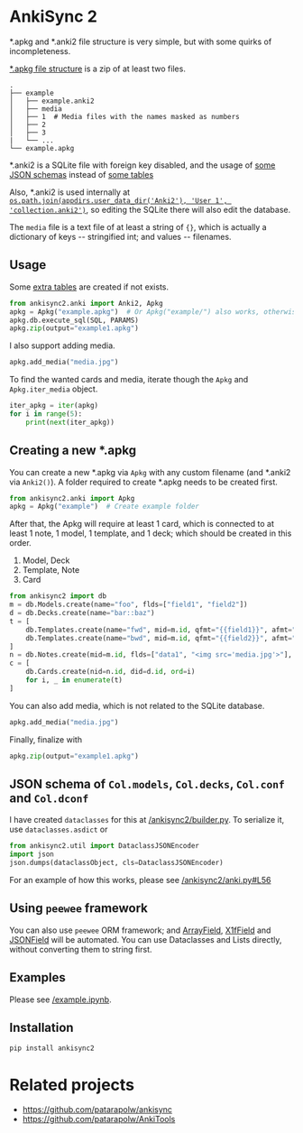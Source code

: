 # AnkiSync 2

\*.apkg and \*.anki2 file structure is very simple, but with some quirks of incompleteness.

[\*.apkg file structure](https://github.com/ankidroid/Anki-Android/wiki/Database-Structure) is a zip of at least two files.

```
.
├── example
│   ├── example.anki2
│   ├── media
│   ├── 1  # Media files with the names masked as numbers
│   ├── 2
│   ├── 3
|   └── ...
└── example.apkg
```

\*.anki2 is a SQLite file with foreign key disabled, and the usage of [some JSON schemas](/ankisync2/builder.py) instead of [some tables](/ankisync2/db.py#L46)

Also, \*.anki2 is used internally at [`os.path.join(appdirs.user_data_dir('Anki2'), 'User 1', 'collection.anki2')`](https://github.com/patarapolw/ankisync/blob/master/ankisync/dir.py#L9), so editing the SQLite there will also edit the database.

The `media` file is a text file of at least a string of `{}`, which is actually a dictionary of keys -- stringified int; and values -- filenames.

## Usage

Some [extra tables](/ankisync2/db.py#L46) are created if not exists.

```python
from ankisync2.anki import Anki2, Apkg
apkg = Apkg("example.apkg")  # Or Apkg("example/") also works, otherwise the folder named 'example' will be created.
apkg.db.execute_sql(SQL, PARAMS)
apkg.zip(output="example1.apkg")
```

I also support adding media.

```python
apkg.add_media("media.jpg")
```

To find the wanted cards and media, iterate though the `Apkg` and `Apkg.iter_media` object.

```python
iter_apkg = iter(apkg)
for i in range(5):
    print(next(iter_apkg))
```

## Creating a new *.apkg

You can create a new \*.apkg via `Apkg` with any custom filename (and \*.anki2 via `Anki2()`). A folder required to create \*.apkg needs to be created first.

```python
from ankisync2.anki import Apkg
apkg = Apkg("example")  # Create example folder
```

After that, the Apkg will require at least 1 card, which is connected to at least 1 note, 1 model, 1 template, and 1 deck; which should be created in this order.

1. Model, Deck
2. Template, Note
3. Card

```python
from ankisync2 import db
m = db.Models.create(name="foo", flds=["field1", "field2"])
d = db.Decks.create(name="bar::baz")
t = [
    db.Templates.create(name="fwd", mid=m.id, qfmt="{{field1}}", afmt="{{field2}}"),
    db.Templates.create(name="bwd", mid=m.id, qfmt="{{field2}}", afmt="{{field1}}")   
]
n = db.Notes.create(mid=m.id, flds=["data1", "<img src='media.jpg'>"], tags=["tag1", "tag2"])
c = [
    db.Cards.create(nid=n.id, did=d.id, ord=i)
    for i, _ in enumerate(t)
]
```

You can also add media, which is not related to the SQLite database.

```python
apkg.add_media("media.jpg")
```

Finally, finalize with

```python
apkg.zip(output="example1.apkg")
```

## JSON schema of `Col.models`, `Col.decks`, `Col.conf` and `Col.dconf`

I have created `dataclasses` for this at [/ankisync2/builder.py](/ankisync2/builder.py). To serialize it, use `dataclasses.asdict` or

```python
from ankisync2.util import DataclassJSONEncoder
import json
json.dumps(dataclassObject, cls=DataclassJSONEncoder)
```

For an example of how this works, please see [/ankisync2/anki.py#L56](/ankisync2/anki.py#L56)

## Using `peewee` framework

You can also use `peewee` ORM framework; and [ArrayField](/ankisync2/db.py#L21), [X1fField](/ankisync2/db.py#L31) and [JSONField](/ankisync2/db.py#L31) will be automated. You can use Dataclasses and Lists directly, without converting them to string first.

## Examples

Please see [/example.ipynb](/example.ipynb).

## Installation

```bash
pip install ankisync2
```

# Related projects

- <https://github.com/patarapolw/ankisync>
- <https://github.com/patarapolw/AnkiTools>
